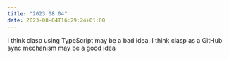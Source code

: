 ```yaml
---
title: "2023 08 04"
date: 2023-08-04T16:29:24+01:00
---
```

I think clasp using TypeScript may be a bad idea.
I think clasp as a GitHub sync mechanism may be a good idea
